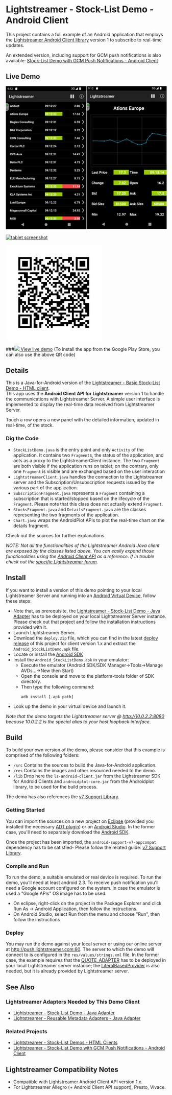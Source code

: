 # Lightstreamer - Stock-List Demo - Android Client


This project contains a full example of an Android application that employs the [Lightstreamer Android Client library](http://www.lightstreamer.com/docs/client_android_api/index.html)
version 1 to subscribe to real-time updates.

An extended version, including support for GCM push notifications is also available: [Stock-List Demo with GCM Push Notifications - Android Client](https://github.com/Lightstreamer/Lightstreamer-example-AdvStockList-client-android/tree/for-client-1)


## Live Demo

[![screenshot](screen_android_large.png)](https://play.google.com/store/apps/details?id=com.lightstreamer.simple_demo.android)
 
[![tablet screenshot](screen_android_tablet.png)](https://play.google.com/store/apps/details?id=com.lightstreamer.simple_demo.android)

![QR](qrcode.png)

###[![](http://demos.lightstreamer.com/site/img/play.png) View live demo](https://play.google.com/store/apps/details?id=com.lightstreamer.simple_demo.android)
(To install the app from the Google Play Store, you can also use the above QR code)


## Details

This is a Java-for-Android version of the [Lightstreamer - Basic Stock-List Demo - HTML client](https://github.com/Lightstreamer/Lightstreamer-example-StockList-client-javascript#basic-stock-list-demo---html-client).<br>
This app uses the <b>Android Client API for Lightstreamer</b> version 1 to handle the communications with Lightstreamer Server. A simple user interface is implemented to display the real-time data received from Lightstreamer Server.<br>

Touch a row opens a new panel with the detailed information, updated in real-time, of the stock.

### Dig the Code

* `StockListDemo.java` is the entry point and only `Activity` of the application. It contains two `Fragment`s, the status of
the application, and acts as a proxy to the LightstreamerClient instance. The two `Fragment` are both visible if the application
runs on tablet; on the contrary, only one `Fragment` is visible and are exchanged based on the user interaction
* `LightstreamerClient.java` handles the connection to the Lightstreamer server and the Subscription/Unsubscription requests
issued by the various part of the application.
* `SubscriptionFragment.java` represents a `Fragment` containing a subscription that is started/stopped based on the lifecycle of 
the `Fragment`. Please note that this class does not actually extend `Fragment`.
* `StocksFragment.java` and `DetailsFragment.java` are the classes representing the two fragments of the application. 
* `Chart.java` wraps the AndroidPlot APIs to plot the real-time chart on the details fragment.


Check out the sources for further explanations.
  
*NOTE: Not all the functionalities of the Lightstreamer Android Java client are exposed by the classes listed above. You can easily expand those functionalities using the [Android Client API](http://www.lightstreamer.com/docs/client_android_api/index.html) as a reference. If in trouble check out the [specific Lightstreamer forum](http://forums.lightstreamer.com/forumdisplay.php?33-Android-Client-API).*

## Install

If you want to install a version of this demo pointing to your local Lightstreamer Server and running into 
an [Android Virtual Device](http://developer.android.com/tools/devices/emulator.html), follow these steps:

* Note that, as prerequisite, the [Lightstreamer - Stock-List Demo - Java Adapter](https://github.com/Lightstreamer/Lightstreamer-example-Stocklist-adapter-java) 
has to be deployed on your local Lightstreamer Server instance. Please check out that project and follow the installation 
instructions provided with it. 
* Launch Lightstreamer Server.
* Download the `deploy.zip` file, which you can find in the latest [deploy release](https://github.com/Lightstreamer/Lightstreamer-example-StockList-client-android/releases) 
of this project for client version 1.x and extract the `Android_StockListDemo.apk` file.
* Locate or install the [Android SDK](http://developer.android.com/sdk/index.html)
* Install the `Android_StockListDemo.apk` in your emulator:
  * Execute the emulator (Android SDK/SDK Manager->Tools->Manage AVDs...->New then Start)
  * Open the console and move to the platform-tools folder of SDK directory.
  * Then type the following command:
    ```
    adb install [.apk path]
    ```
* Look up the demo in your virtual device and launch it.

*Note that the demo targets the Lightstreamer server @ http://10.0.2.2:8080 because 10.0.2.2 is the special alias to your host loopback interface.*

## Build

To build your own version of the demo, please consider that this example is comprised of the following folders:
* `/src` Contains the sources to build the Java-for-Android application.
* `/res` Contains the images and other resourced needed to the demo. 
* `/lib` Drop here the `ls-android-client.jar` from the Lighstreamer SDK for Android Clients and
`androidplot-core.jar` from the Androidplot library, to be used for the build process.

The demo has also references the [v7 Support Library](https://developer.android.com/tools/support-library/setup.html).
  
### Getting Started

You can import the sources on a new project on [Eclipse](http://www.eclipse.org/) (provided you installed the necessary
[ADT plugin](http://developer.android.com/sdk/eclipse-adt.html)) or on [Android Studio](https://developer.android.com/sdk/installing/studio.html).
In the former case, you'll need to separately download the [Android SDK](http://developer.android.com/sdk/).

Once the project has been imported, the `android-support-v7-appcompat` dependency has to be satisfied-
Please follow the related guide: [v7 Support Library](https://developer.android.com/tools/support-library/setup.html).

### Compile and Run

To run the demo, a suitable emulated or real device is required. To run the demo, you'll need at least android 2.3. 
To receive push notification you'll need a Google account configured on the system. In case the emulator is used a "Google APIs" 
OS image has to be used.

* On eclipse, right-click on the project in the Package Explorer and click Run As -> Android Application, then follow the instructions.
* On Android Studio, select Run from the menu and choose "Run", then follow the instructions

### Deploy
  
You may run the demo against your local server or using our online server at http://push.lightstreamer.com:80. The server to which the demo will connect to is configured in the `res/values/strings.xml` file.
In the former case, the example requires that the [QUOTE_ADAPTER](https://github.com/Lightstreamer/Lightstreamer-example-Stocklist-adapter-java) has to be deployed in your local Lightstreamer server instance;
the [LiteralBasedProvider](https://github.com/Lightstreamer/Lightstreamer-example-ReusableMetadata-adapter-java) is also needed, but it is already provided by Lightstreamer server.


## See Also

### Lightstreamer Adapters Needed by This Demo Client

* [Lightstreamer - Stock-List Demo - Java Adapter](https://github.com/Lightstreamer/Lightstreamer-example-Stocklist-adapter-java)
* [Lightstreamer - Reusable Metadata Adapters - Java Adapter](https://github.com/Lightstreamer/Lightstreamer-example-ReusableMetadata-adapter-java)

### Related Projects

* [Lightstreamer - Stock-List Demos - HTML Clients](https://github.com/Lightstreamer/Lightstreamer-example-Stocklist-client-javascript)
* [Lightstreamer - Stock-List Demo with GCM Push Notifications - Android Client](https://github.com/Lightstreamer/Lightstreamer-example-MPNStockList-client-android/tree/for-client-1)

## Lightstreamer Compatibility Notes

* Compatible with Lightstreamer Android Client API version 1.x.
* For Lightstreamer Allegro (+ Android Client API support), Presto, Vivace.
